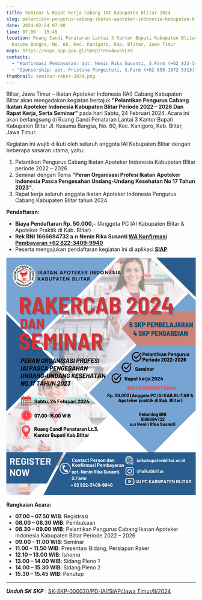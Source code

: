 ```yaml
---
title: Seminar & Rapat Kerja Cabang IAI Kabupaten Blitar 2024
slug: pelantikan-pengurus-cabang-ikatan-apoteker-indonesia-kabupaten-blitar-periode-2023-2027-dan-rapat-kerja-serta-seminar
date: 2024-02-24 07:00
time: 07:00 - 15:45
location: Ruang Candi Penataran Lantai 3 Kantor Bupati Kabupaten Blitar,  Jl.
  Kusuma Bangsa, No. 60, Kec. Kanigoro, Kab. Blitar, Jawa Timur.
maps: https://maps.app.goo.gl/SGRp2Tn9x4uvSVLF8
contacts:
  - "Konfirmasi Pembayaran: apt. Nenin Rika Susanti, S.Farm (+62 822-3409-9940)"
  - "Sponsorship: apt. Pristina Pangestuti, S.Farm (+62 858-1572-5313)"
thumbnail: seminar-raker-2024.png
---
```

Blitar, Jawa Timur – Ikatan Apoteker Indonesia (IAI) Cabang Kabupaten Blitar akan mengadakan kegiatan bertajuk **"Pelantikan Pengurus Cabang Ikatan Apoteker Indonesia Kabupaten Blitar Periode 2022 – 2026 Dan Rapat Kerja, Serta Seminar"** pada hari Sabtu, 24 Februari 2024. Acara ini akan berlangsung di Ruang Candi Penataran Lantai 3 Kantor Bupati Kabupaten Blitar Jl. Kusuma Bangsa, No. 60, Kec. Kanigoro, Kab. Blitar, Jawa Timur.

Kegiatan ini wajib diikuti oleh seluruh anggota IAI Kabupaten Blitar dengan beberapa sasaran utama, yaitu:

1. Pelantikan Pengurus Cabang Ikatan Apoteker Indonesia Kabupaten Blitar periode 2022 – 2026
2. Seminar dengan Tema **"Peran Organisasi Profesi Ikatan Apoteker Indonesia Pasca Pengesahan Undang-Undang Kesehatan No 17 Tahun 2023"**.
3. Rapat kerja seluruh anggota Ikatan Apoteker Indonesia Pengurus Cabang Kabupaten Blitar tahun 2024

**Pendaftaran:**

* **Biaya Pendaftaran Rp. 50.000,-** (Anggota PC IAI Kabupaten Blitar & Apoteker Praktik di Kab. Blitar)
* **Rek BNI 1666694732 a.n Nenin Rika Susanti [WA Konfirmasi Pembayaran +62 822-3409-9940](https://wa.me/6282234099940)**
* Peserta mengajukan pendaftaran kegiatan ini di aplikasi **[SIAP](https://apoteker.or.id/#!/access/)**.

![Flyer Seminar dan Rakercab 2024 IAI Kabupaten Blitar](flyer-rev-2024.jpeg "Flyer Seminar dan Rakercab 2024 IAI Kabupaten Blitar")

**Rangkaian Acara:**

* **07.00 – 07.50 WIB**: Registrasi
* **08.00 – 08.30 WIB**: Pembukaan
* **08.30 – 09.00 WIB**: Pelantikan Pengurus Cabang Ikatan Apoteker Indonesia Kabupaten Blitar Periode 2022 – 2026
* **09.00 – 11.00 WIB**: Seminar
* **11.00 – 11.50 WIB**: Presentasi Bidang, Persiapan Raker
* **12.10 – 13.00 WIB**: *Ishoma*
* **13.00 – 14.00 WIB**: Sidang Pleno 1
* **14.00 – 15.30 WIB**: Sidang Pleno 2
* **15.30 – 15.45 WIB**: Penutup

- - -

***Unduh SK SKP*** : [SK-SKP-000030/PD-IAI/SIAP/Jawa Timur/II/2024](sk-skp-000030⁄pd-iai⁄siap⁄jawa-timur⁄ii⁄2024.pdf "File")
